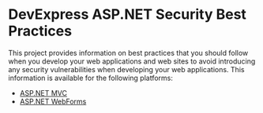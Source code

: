# DevExpress ASP.NET Security Best Practices
This project provides information on best practices that you should follow when you develop your web applications and web sites to avoid introducing any security vulnerabilities when developing your web applications. This information is available for the following platforms:

* [ASP.NET MVC](https://github.com/DevExpress/aspnet-security-bestpractices/tree/master/SecurityBestPractices.Mvc)
* [ASP.NET WebForms](https://github.com/DevExpress/aspnet-security-bestpractices/tree/master/SecurityBestPractices.WebForms)